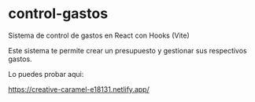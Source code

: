 # control-gastos
Sistema de control de gastos en React con Hooks (Vite)

Este sistema te permite crear un presupuesto y gestionar sus respectivos gastos.

Lo puedes probar aqui: 

https://creative-caramel-e18131.netlify.app/
